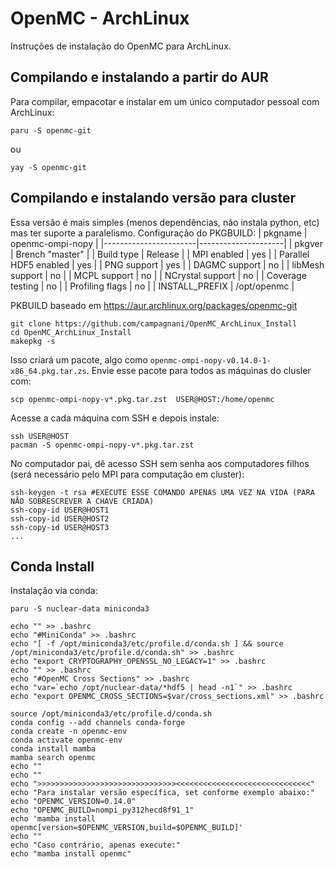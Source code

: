 # OpenMC - ArchLinux

Instruções de instalação do OpenMC para ArchLinux.

## Compilando e instalando a partir do AUR

Para compilar, empacotar e instalar em um único computador pessoal com ArchLinux:

```
paru -S openmc-git
```

ou

```
yay -S openmc-git
```


## Compilando e instalando versão para cluster

Essa versão é mais simples (menos dependências, não instala python, etc) mas ter suporte a paralelismo. Configuração do PKGBUILD:
| pkgname               | openmc-ompi-nopy    |
|-----------------------|---------------------|
| pkgver                | Brench "master"     |
| Build type            | Release             |
| MPI enabled           | yes                 |
| Parallel HDF5 enabled | yes                 |
| PNG support           | yes                 |
| DAGMC support         | no                  |
| libMesh support       | no                  |
| MCPL support          | no                  |
| NCrystal support      | no                  |
| Coverage testing      | no                  |
| Profiling flags       | no                  |
| INSTALL_PREFIX        | /opt/openmc         |

PKBUILD baseado em https://aur.archlinux.org/packages/openmc-git


```
git clone https://github.com/campagnani/OpenMC_ArchLinux_Install
cd OpenMC_ArchLinux_Install
makepkg -s
```

Isso criará um pacote, algo como `openmc-ompi-nopy-v0.14.0-1-x86_64.pkg.tar.zs`. Envie esse pacote para todos as máquinas do clusler com:

```
scp openmc-ompi-nopy-v*.pkg.tar.zst  USER@HOST:/home/openmc
```

Acesse a cada máquina com SSH e depois instale:

```
ssh USER@HOST
pacman -S openmc-ompi-nopy-v*.pkg.tar.zst
```

No computador pai, dê acesso SSH sem senha aos computadores filhos (será necessário pelo MPI para computação em cluster):
```
ssh-keygen -t rsa #EXECUTE ESSE COMANDO APENAS UMA VEZ NA VIDA (PARA NÃO SOBRESCREVER A CHAVE CRIADA)
ssh-copy-id USER@HOST1
ssh-copy-id USER@HOST2
ssh-copy-id USER@HOST3
...
```

## Conda Install

Instalação via conda:

```
paru -S nuclear-data miniconda3

echo "" >> .bashrc
echo "#MiniConda" >> .bashrc
echo "[ -f /opt/miniconda3/etc/profile.d/conda.sh ] && source /opt/miniconda3/etc/profile.d/conda.sh" >> .bashrc
echo "export CRYPTOGRAPHY_OPENSSL_NO_LEGACY=1" >> .bashrc
echo "" >> .bashrc
echo "#OpenMC Cross Sections" >> .bashrc
echo "var=`echo /opt/nuclear-data/*hdf5 | head -n1`" >> .bashrc
echo "export OPENMC_CROSS_SECTIONS=$var/cross_sections.xml" >> .bashrc

source /opt/miniconda3/etc/profile.d/conda.sh
conda config --add channels conda-forge
conda create -n openmc-env
conda activate openmc-env
conda install mamba
mamba search openmc
echo ""
echo ""
echo ">>>>>>>>>>>>>>>>>>>>>>>>>>>>>>><<<<<<<<<<<<<<<<<<<<<<<<<<<<<<"
echo "Para instalar versão específica, set conforme exemplo abaixo:"
echo "OPENMC_VERSION=0.14.0"
echo "OPENMC_BUILD=nompi_py312hecd8f91_1"
echo 'mamba install openmc[version=$OPENMC_VERSION,build=$OPENMC_BUILD]'
echo ""
echo "Caso contrário, apenas execute:"
echo "mamba install openmc"
```
